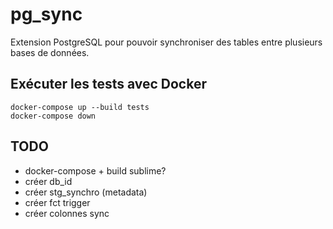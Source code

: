 # pg_sync

Extension PostgreSQL pour pouvoir synchroniser des tables entre plusieurs bases de données.


## Exécuter les tests avec Docker

	docker-compose up --build tests
	docker-compose down


## TODO

- docker-compose + build sublime?
- créer db_id
- créer stg_synchro (metadata)
- créer fct trigger
- créer colonnes sync
